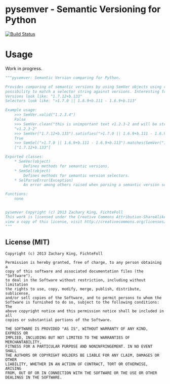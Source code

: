 pysemver - Semantic Versioning for Python
=========================================

[![Build Status](https://travis-ci.org/FichteFoll/pysemver.png?branch=master)](https://travis-ci.org/FichteFoll/pysemver)

Usage
=====
Work in progress.

```python
"""pysemver: Semantic Version comparing for Python.

Provides comparing of semantic versions by using SemVer objects using rich comperations plus the
possibility to match a selector string against versions. Interesting for version dependencies.
Versions look like: "1.7.12+b.133"
Selectors look like: ">1.7.0 || 1.6.9+b.111 - 1.6.9+b.113"

Example usage:
    >>> SemVer.valid("1.2.3.4")
    False
    >>> SemVer.clean("this is unimportant text v1.2.3-2 and will be stripped")
    "v1.2.3-2"
    >>> SemVer("1.7.12+b.133").satisfies(">1.7.0 || 1.6.9+b.111 - 1.6.9+b.113")
    True
    >>> SemSel(">1.7.0 || 1.6.9+b.111 - 1.6.9+b.113").matches(SemVer("1.7.12+b.133"))
    ["1.7.12+b.133"]

Exported classes:
    * SemVer(object)
        Defines methods for semantic versions.
    * SemSel(object)
        Defines methods for semantic version selectors.
    * SelParseError(Exception)
        An error among others raised when parsing a semantic version selector failed.

Functions:
    none


pysemver Copyright (c) 2013 Zachary King, FichteFoll
This work is licensed under the Creative Commons Attribution-ShareAlike 3.0 Unported License. To
view a copy of this license, visit http://creativecommons.org/licenses/by-sa/3.0/.
"""
```

License (MIT)
-------------

    Copyright (c) 2013 Zachary King, FichteFoll

    Permission is hereby granted, free of charge, to any person obtaining a
    copy of this software and associated documentation files (the "Software"),
    to deal in the Software without restriction, including without limitation
    the rights to use, copy, modify, merge, publish, distribute, sublicense,
    and/or sell copies of the Software, and to permit persons to whom the
    Software is furnished to do so, subject to the following conditions: The
    above copyright notice and this permission notice shall be included in all
    copies or substantial portions of the Software.

    THE SOFTWARE IS PROVIDED "AS IS", WITHOUT WARRANTY OF ANY KIND, EXPRESS OR
    IMPLIED, INCLUDING BUT NOT LIMITED TO THE WARRANTIES OF MERCHANTABILITY,
    FITNESS FOR A PARTICULAR PURPOSE AND NONINFRINGEMENT. IN NO EVENT SHALL
    THE AUTHORS OR COPYRIGHT HOLDERS BE LIABLE FOR ANY CLAIM, DAMAGES OR OTHER
    LIABILITY, WHETHER IN AN ACTION OF CONTRACT, TORT OR OTHERWISE, ARISING
    FROM, OUT OF OR IN CONNECTION WITH THE SOFTWARE OR THE USE OR OTHER
    DEALINGS IN THE SOFTWARE.